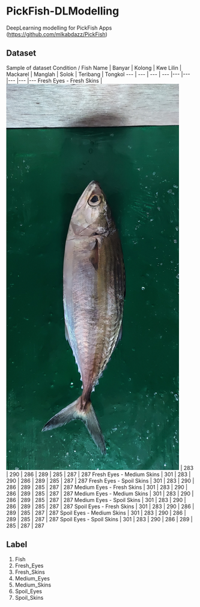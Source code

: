 # PickFish-DLModelling
DeepLearning modelling for PickFish Apps (https://github.com/mlkabdazz/PickFish)

## Dataset
Sample of dataset
Condition / Fish Name | Banyar | Kolong | Kwe Lilin | Mackarel | Manglah | Solok | Teribang | Tongkol
--- | --- | --- | --- |--- |--- |--- |--- |---
Fresh Eyes - Fresh Skins | ![banyar fresh](/assets/images/BR-FF.jpg) | 283 | 290 | 286 | 289 | 285 | 287 | 287
Fresh Eyes - Medium Skins | 301 | 283 | 290 | 286 | 289 | 285 | 287 | 287
Fresh Eyes - Spoil Skins | 301 | 283 | 290 | 286 | 289 | 285 | 287 | 287
Medium Eyes - Fresh Skins | 301 | 283 | 290 | 286 | 289 | 285 | 287 | 287
Medium Eyes - Medium Skins | 301 | 283 | 290 | 286 | 289 | 285 | 287 | 287
Medium Eyes - Spoil Skins | 301 | 283 | 290 | 286 | 289 | 285 | 287 | 287
Spoil Eyes - Fresh Skins | 301 | 283 | 290 | 286 | 289 | 285 | 287 | 287
Spoil Eyes - Medium Skins | 301 | 283 | 290 | 286 | 289 | 285 | 287 | 287
Spoil Eyes - Spoil Skins | 301 | 283 | 290 | 286 | 289 | 285 | 287 | 287

## Label
1. Fish
2. Fresh_Eyes
3. Fresh_Skins
4. Medium_Eyes
5. Medium_Skins
6. Spoil_Eyes
7. Spoil_Skins
